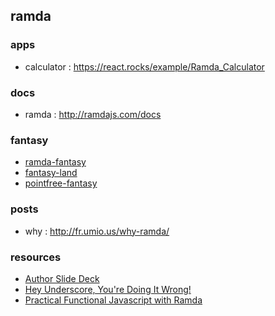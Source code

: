 ## ramda

### apps
- calculator : https://react.rocks/example/Ramda_Calculator

### docs
- ramda : http://ramdajs.com/docs

### fantasy
- [ramda-fantasy](https://github.com/ramda/ramda-fantasy)
- [fantasy-land](https://github.com/fantasyland/fantasy-land)
- [pointfree-fantasy](https://github.com/DrBoolean/pointfree-fantasy)

### posts
- why : http://fr.umio.us/why-ramda/

### resources
- [Author Slide Deck](http://scott.sauyet.com/Javascript/Talk/FunctionalProgramming/#slide-70)
- [Hey Underscore, You're Doing It Wrong!](https://www.youtube.com/watch?v=m3svKOdZijA)
- [Practical Functional Javascript with Ramda](http://developer.telerik.com/featured/practical-functional-javascript-ramda/)
